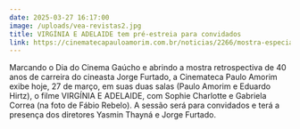```yaml
---
date: 2025-03-27 16:17:00
image: /uploads/vea-revistas2.jpg
title: VIRGÍNIA E ADELAIDE tem pré-estreia para convidados
link: https://cinematecapauloamorim.com.br/noticias/2266/mostra-especial-jorge-furtado-multiplas-narrativas
---
```

Marcando o Dia do Cinema Gaúcho e abrindo a mostra retrospectiva de 40 anos de carreira do cineasta Jorge Furtado, a Cinemateca Paulo Amorim exibe hoje, 27 de março, em suas duas salas (Paulo Amorim e Eduardo Hirtz), o filme VIRGÍNIA E ADELAIDE, com Sophie Charlotte e Gabriela Correa (na foto de Fábio Rebelo). A sessão será para convidados e terá a presença dos diretores Yasmin Thayná e Jorge Furtado.
